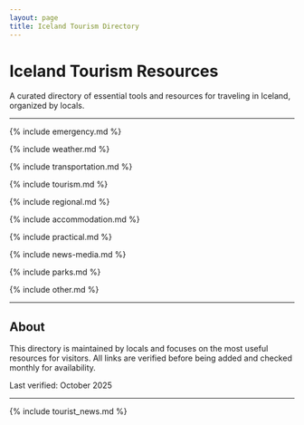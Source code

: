 ```yaml
---
layout: page
title: Iceland Tourism Directory
---
```


# Iceland Tourism Resources

A curated directory of essential tools and resources for traveling in Iceland, organized by locals.

---

{% include emergency.md %}

{% include weather.md %}

{% include transportation.md %}

{% include tourism.md %}

{% include regional.md %}

{% include accommodation.md %}

{% include practical.md %}

{% include news-media.md %}

{% include parks.md %}

{% include other.md %}

---

## About

This directory is maintained by locals and focuses on the most useful resources for visitors. All links are verified before being added and checked monthly for availability.

Last verified: October 2025

---

{% include tourist_news.md %}
